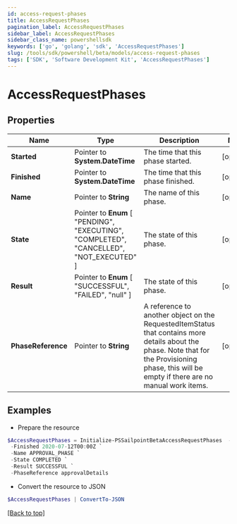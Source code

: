 ```yaml
---
id: access-request-phases
title: AccessRequestPhases
pagination_label: AccessRequestPhases
sidebar_label: AccessRequestPhases
sidebar_class_name: powershellsdk
keywords: ['go', 'golang', 'sdk', 'AccessRequestPhases'] 
slug: /tools/sdk/powershell/beta/models/access-request-phases
tags: ['SDK', 'Software Development Kit', 'AccessRequestPhases']
---
```



# AccessRequestPhases

## Properties

Name | Type | Description | Notes
------------ | ------------- | ------------- | -------------
**Started** |  Pointer to **System.DateTime** | The time that this phase started. | [optional] 
**Finished** |  Pointer to **System.DateTime** | The time that this phase finished. | [optional] 
**Name** |  Pointer to **String** | The name of this phase. | [optional] 
**State** |  Pointer to  **Enum** [  "PENDING",    "EXECUTING",    "COMPLETED",    "CANCELLED",    "NOT_EXECUTED" ] | The state of this phase. | [optional] 
**Result** |  Pointer to  **Enum** [  "SUCCESSFUL",    "FAILED",    "null" ] | The state of this phase. | [optional] 
**PhaseReference** |  Pointer to **String** | A reference to another object on the RequestedItemStatus that contains more details about the phase. Note that for the Provisioning phase, this will be empty if there are no manual work items. | [optional] 

## Examples

- Prepare the resource
```powershell
$AccessRequestPhases = Initialize-PSSailpointBetaAccessRequestPhases  -Started 2020-07-11T00:00Z `
 -Finished 2020-07-12T00:00Z `
 -Name APPROVAL_PHASE `
 -State COMPLETED `
 -Result SUCCESSFUL `
 -PhaseReference approvalDetails
```

- Convert the resource to JSON
```powershell
$AccessRequestPhases | ConvertTo-JSON
```


[[Back to top]](#) 

